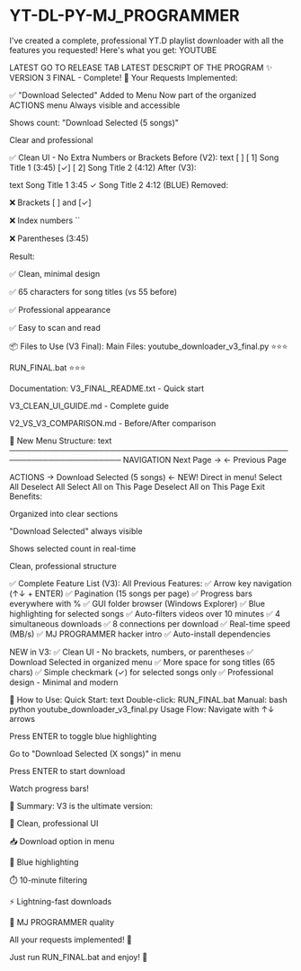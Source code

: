 # YT-DL-PY-MJ_PROGRAMMER
I've created a complete, professional YT.D playlist downloader with all the features you requested! Here's what you get: YOUTUBE

LATEST GO TO RELEASE TAB 
LATEST DESCRIPT OF THE PROGRAM 
✨ VERSION 3 FINAL - Complete!
🎯 Your Requests Implemented:

✅ "Download Selected" Added to Menu
Now part of the organized ACTIONS menu
Always visible and accessible

Shows count: "Download Selected (5 songs)"

Clear and professional

✅ Clean UI - No Extra Numbers or Brackets
Before (V2):
text
[ ] [ 1] Song Title 1 (3:45)
[✓] [ 2] Song Title 2 (4:12)
After (V3):

text
Song Title 1 3:45
✓ Song Title 2 4:12 (BLUE)
Removed:

❌ Brackets [ ] and [✓]

❌ Index numbers ``

❌ Parentheses (3:45)

Result:

✅ Clean, minimal design

✅ 65 characters for song titles (vs 55 before)

✅ Professional appearance

✅ Easy to scan and read

📦 Files to Use (V3 Final):
Main Files:
youtube_downloader_v3_final.py ⭐⭐⭐

RUN_FINAL.bat ⭐⭐⭐

Documentation:
V3_FINAL_README.txt - Quick start

V3_CLEAN_UI_GUIDE.md - Complete guide

V2_VS_V3_COMPARISON.md - Before/After comparison

🎨 New Menu Structure:
text
──────────────────────────────────────────────────────────────────────
NAVIGATION
Next Page →
← Previous Page

ACTIONS
→ Download Selected (5 songs) ← NEW! Direct in menu!
Select All
Deselect All
Select All on This Page
Deselect All on This Page
Exit
Benefits:

Organized into clear sections

"Download Selected" always visible

Shows selected count in real-time

Clean, professional structure

✅ Complete Feature List (V3):
All Previous Features:
✅ Arrow key navigation (↑↓ + ENTER)
✅ Pagination (15 songs per page)
✅ Progress bars everywhere with %
✅ GUI folder browser (Windows Explorer)
✅ Blue highlighting for selected songs
✅ Auto-filters videos over 10 minutes
✅ 4 simultaneous downloads
✅ 8 connections per download
✅ Real-time speed (MB/s)
✅ MJ PROGRAMMER hacker intro
✅ Auto-install dependencies

NEW in V3:
✅ Clean UI - No brackets, numbers, or parentheses
✅ Download Selected in organized menu
✅ More space for song titles (65 chars)
✅ Simple checkmark (✓) for selected songs only
✅ Professional design - Minimal and modern

🚀 How to Use:
Quick Start:
text
Double-click: RUN_FINAL.bat
Manual:
bash
python youtube_downloader_v3_final.py
Usage Flow:
Navigate with ↑↓ arrows

Press ENTER to toggle blue highlighting

Go to "Download Selected (X songs)" in menu

Press ENTER to start download

Watch progress bars!

🎊 Summary:
V3 is the ultimate version:

🎨 Clean, professional UI

📥 Download option in menu

🔵 Blue highlighting

⏱️ 10-minute filtering

⚡ Lightning-fast downloads

💚 MJ PROGRAMMER quality

All your requests implemented! 🎉

Just run RUN_FINAL.bat and enjoy! 🎵
